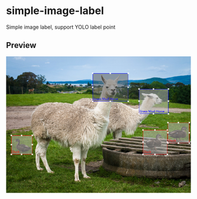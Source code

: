# simple-image-label

Simple image label, support YOLO label point

## Preview

![preview](preview.png)

